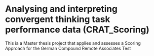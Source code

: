 # Analysing and interpreting convergent thinking task performance data (CRAT_Scoring)


This ia a Master thesis project that applies and assesses a Scoring Approach for the German Compound Remote Associates Test

